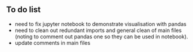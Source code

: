 ## To do list
- need to fix jupyter notebook to demonstrate visualisation with pandas
- need to clean out redundant imports and general clean of main files (noting to comment out pandas one so they can be used in notebook).
- update comments in main files